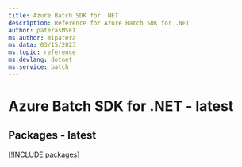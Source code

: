 ```yaml
---
title: Azure Batch SDK for .NET
description: Reference for Azure Batch SDK for .NET
author: paterasMSFT
ms.author: mipatera
ms.data: 03/15/2023
ms.topic: reference
ms.devlang: dotnet
ms.service: batch
---
```

# Azure Batch SDK for .NET - latest
## Packages - latest
[!INCLUDE [packages](batch-index.md)]